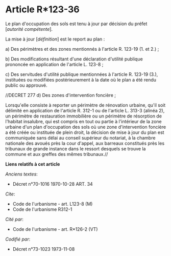 # Article R*123-36

Le plan d'occupation des sols est tenu à jour par décision du préfet [*autorité compétente*].

La mise à jour [*définition*] est le report au plan :

a) Des périmètres et des zones mentionnés à l'article R. 123-19 (1. et 2.) ;

b) Des modifications résultant d'une déclaration d'utilité publique prononcée en application de l'article L. 123-8 ;

c) Des servitudes d'utilité publique mentionnées à l'article R. 123-19 (3.), instituées ou modifiées postérieurement à la
date où le plan a été rendu public ou approuvé.

//DECRET 277 d) Des zones d'intervention foncière ;

Lorsqu'elle consiste à reporter un périmètre de rénovation urbaine, qu'il soit délimité en application de l'article R. 312-1
ou de l'article L. 313-3 (alinéa 2), un périmètre de restauration immobilière ou un périmètre de résorption de l'habitat
insalubre, qui est compris en tout ou partie à l'intérieur de la zone urbaine d'un plan d'occupation des sols où une zone
d'intervention foncière a été créée ou instituée de plein droit, la décision de mise à jour du plan est communiquée sans
délai au conseil supérieur du notariat, à la chambre nationale des avoués près la cour d'appel, aux barreaux constitués près
les tribunaux de grande instance dans le ressort desquels se trouve la commune et aux greffes des mêmes tribunaux.//

**Liens relatifs à cet article**

_Anciens textes_:

  - Décret n°70-1016 1970-10-28 ART. 34

_Cite_:

  - Code de l'urbanisme - art. L123-8 (M)
  - Code de l'urbanisme R312-1

_Cité par_:

  - Code de l'urbanisme - art. R*126-2 (VT)

_Codifié par_:

  - Décret n°73-1023 1973-11-08
